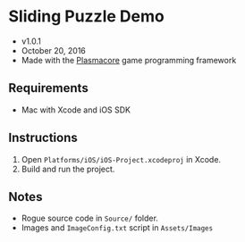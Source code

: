 # Sliding Puzzle Demo
- v1.0.1
- October 20, 2016
- Made with the [Plasmacore](https://github.com/AbePralle/Plasmacore) game programming framework

## Requirements
- Mac with Xcode and iOS SDK

## Instructions
1. Open `Platforms/iOS/iOS-Project.xcodeproj` in Xcode.
2. Build and run the project.

## Notes
- Rogue source code in `Source/` folder.
- Images and `ImageConfig.txt` script in `Assets/Images`



